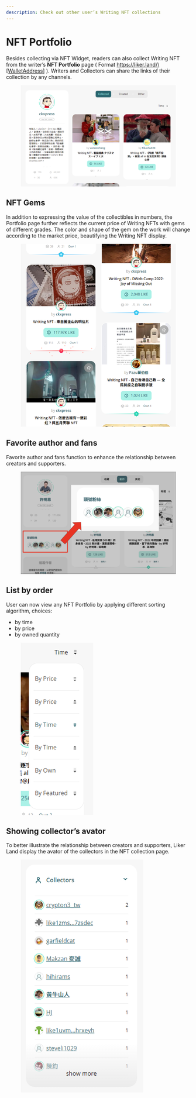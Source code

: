 ```yaml
---
description: Check out other user’s Writing NFT collections
---
```


# NFT Portfolio

Besides collecting via NFT Widget, readers can also collect Writing NFT from the writer’s **NFT Portfolio** page ( Format https://liker.land/\[WalletAddress] ). Writers and Collectors can share the links of their collection by any channels.

<figure><img src="../../../.gitbook/assets/NFT Portfolio-en.png" alt=""><figcaption></figcaption></figure>

## NFT Gems

In addition to expressing the value of the collectibles in numbers, the Portfolio page further reflects the current price of Writing NFTs with gems of different grades. The color and shape of the gem on the work will change according to the market price, beautifying the Writing NFT display.

<figure><img src="../../../.gitbook/assets/NFT Gem-en.png" alt=""><figcaption></figcaption></figure>

## Favorite author and fans

Favorite author and fans function to enhance the relationship between creators and supporters.

<figure><img src="../../../.gitbook/assets/最愛作者.png" alt=""><figcaption></figcaption></figure>

## List by order

User can now view any NFT Portfolio by applying different sorting algorithm, choices:

* by time
* by price
* by owned quantity

<figure><img src="../../../.gitbook/assets/NFT Portfolio sorting-en.png" alt=""><figcaption></figcaption></figure>

## Showing collector’s avator

To better illustrate the relationship between creators and supporters, Liker Land display the avator of the collectors in the NFT collection page.

<figure><img src="../../../.gitbook/assets/Collectors-en.png" alt=""><figcaption></figcaption></figure>
